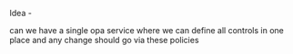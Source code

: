Idea -

can we have a single opa service where we can define all controls in one place and any change should go via these policies